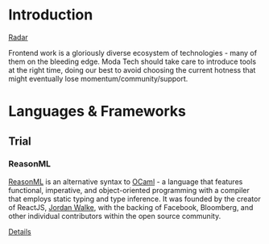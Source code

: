 # Introduction
[Radar](https://radar.thoughtworks.com/?sheetId=https%3A%2F%2Fraw.githubusercontent.com%2FModaOperandi%2Fagora%2Fmaster%2Fcsv%2Ffrontend.csv)

Frontend work is a gloriously diverse ecosystem of technologies - many of them on the bleeding edge. Moda Tech should take care to introduce tools at the right time, doing our best to avoid choosing the current hotness that might eventually lose momentum/community/support.

# Languages & Frameworks

## Trial

### ReasonML

[ReasonML](https://reasonml.github.io/) is an alternative syntax to [OCaml](http://www.ocaml.org/) - a language that features functional, imperative, and object-oriented programming with a compiler that employs static typing and type inference. It was founded by the creator of ReactJS, [Jordan Walke](https://github.com/jordwalke), with the backing of Facebook, Bloomberg, and other individual contributors within the open source community.

[Details](https://github.com/ModaOperandi/agora/blob/master/recommendations/details/reason.md)
